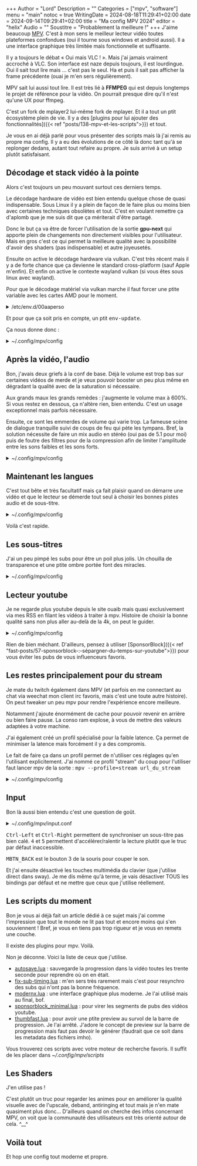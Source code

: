 +++
Author = "Lord"
Description = ""
Categories = ["mpv", "software"]
menu = "main"
notoc = true
WritingDate = 2024-08-18T11:29:41+02:00
date = 2024-09-14T09:29:41+02:00
title = "Ma config MPV 2024"
editor = "helix"
Audio = ""
Soustitre = "Probablement la meilleure !"
+++
J'aime beaucoup [MPV](https://mpv.io).
C'est à mon sens le meilleur lecteur vidéo toutes plateformes confondues (oui il tourne sous windows et android aussi).
Il a une interface graphique très limitée mais fonctionnelle et suffisante.

Il y a toujours le débat « Oui mais VLC ! ».
Mais j'ai jamais vraiment accroché à VLC.
Son interface est naze depuis toujours, il est lourdingue.
Oui il sait tout lire mais … c'est pas le seul.
Ha et puis il sait pas afficher la frame précédente (ouai je m'en sers régulièrement).

MPV sait lui aussi tout lire.
Il est très lié à **FFMPEG** qui est depuis longtemps le projet de référence pour la vidéo.
On pourrait presque dire qu'il n'est qu'une UX pour ffmpeg.

C'est un fork de mplayer2 lui-même fork de mplayer.
Et il a tout un ptit écosystème plein de vie.
Il y a des [plugins pour lui ajouter des fonctionnalités]({{< ref "posts/138-mpv-et-les-scripts">}}) et tout.

Je vous en ai déjà parlé pour vous présenter des scripts mais là j'ai remis au propre ma config.
Il y a eu des évolutions de ce côté là donc tant qu'à se replonger dedans, autant tout refaire au propre.
Je suis arrivé à un setup plutôt satisfaisant.

## Décodage et stack vidéo à la pointe
Alors c'est toujours un peu mouvant surtout ces derniers temps.

Le décodage hardware de vidéo est bien entendu quelque chose de quasi indispensable.
Sous Linux il y a plein de façon de le faire plus ou moins bien avec certaines techniques obsolètes et tout.
C'est en voulant remettre ça d'aplomb que je me suis dit que ça mériterait d'être partagé.

Donc le but ça va être de forcer l'utilisation de la sortie **gpu-next** qui apporte plein de changements non directement visibles pour l'utilisateur.
Mais en gros c'est ce qui permet la meilleure qualité avec la possibilité d'avoir des shaders (pas indispensable) et autre joyeusetés.

Ensuite on active le décodage hardware via vulkan.
C'est très récent mais il y a de forte chance que ça devienne le standard cross-platform (sauf Apple m'enfin).
Et enfin on active le contexte wayland vulkan (si vous êtes sous linux avec wayland).

Pour que le décodage matériel via vulkan marche il faut forcer une ptite variable avec les cartes AMD pour le moment.

<details><summary>/etc/env.d/00aaperso</summary>

{{< highlight bash >}}
## Décodage hw via vulkan
RADV_PERFTEST="video_decode"
{{< / highlight >}}

</details>

Et pour que ça soit pris en compte, un ptit <kbd>env-update</kbd>.

Ça nous donne donc :

<details><summary>~/.config/mpv/config</summary>

{{< highlight bash >}}
# =====CONFIG VIDÉO=====
vo=gpu-next                                        # Utilisation du nouveau backend le plus moderne
gpu-api=vulkan                                     # Décodage hw via vulkan
hwdec=vulkan                                       # Décodage hw via vulkan
gpu-context=waylandvk                              # Utilisation d'un contexte vulkan pour la fenêtre
{{< / highlight >}}

</details>


## Après la vidéo, l'audio
Bon, j'avais deux griefs à la conf de base.
Déjà le volume est trop bas sur certaines vidéos de merde et je veux pouvoir booster un peu plus même en dégradant la qualité avec de la saturation si nécessaire.

Aux grands maux les grands remèdes : j'augmente le volume max à 600%.
Si vous restez en dessous, ça n'altère rien, bien entendu.
C'est un usage exceptionnel mais parfois nécessaire.

Ensuite, ce sont les emmerdes de volume qui varie trop.
La fameuse scène de dialogue tranquille suivi de coups de feu qui pète les tympans.
Bref, la solution nécessite de faire un mix audio en stéréo (oui pas de 5.1 pour moi) puis de foutre des filtres pour de la compression afin de limiter l'amplitude entre les sons faibles et les sons forts.

<details><summary>~/.config/mpv/config</summary>

{{< highlight bash >}}

# =====CONFIG AUDIO=====
volume-max=600                                     # possibilité de booster le son au-delà du max
audio-channels=stereo                              # Forcer la sortie en stéréo
af=lavfi=[pan=stereo|c0=FC+LFE+FL+BL+SL|c1=FC+LFE+FR+BR+SR,dynaudnorm=g=3:f=250:r=0.9:p=0.9:m=10] # Normalisation du volume et passage en stéréo
{{< / highlight >}}

</details>

## Maintenant les langues
C'est tout bête et très facultatif mais ça fait plaisir quand on démarre une vidéo et que le lecteur se démerde tout seul à choisir les bonnes pistes audio et de sous-titre.

<details><summary>~/.config/mpv/config</summary>

{{< highlight bash >}}

# =====CONFIG LANGUES=====
alang=en,eng                                       # Passer par défaut en audio anglais
slang=fr,fre,en,eng                                # Passer si possible en français et sinon en anglais
sub-auto=fuzzy                                     # Rechercher les subs plus intelligemment
{{< / highlight >}}

</details>

Voilà c'est rapide.

## Les sous-titres
J'ai un peu pimpé les subs pour être un poil plus jolis.
Un chouilla de transparence et une ptite ombre portée font des miracles.

<details><summary>~/.config/mpv/config</summary>

{{< highlight bash >}}

# =====CONFIG SUBS======
sub-color=1/1/1/0.9                                # Blanc légèrement transparent pour le sub
sub-border-color=0/0/0/0.9                         # Avec un contour noir légèrement transparent           
sub-border-size=2                                  # De petite taille
sub-shadow-offset=1                                # Et une légère ombre portée
sub-blur=0.1                                       # Et bien entendu un peu blurrée
sub-shadow-color=0.4/0.4/0.4/0.7                   # grise mais elle aussi transparente
sub-font='Noto Sans'                               # Soyons fou

{{< / highlight >}}

</details>

## Lecteur youtube
Je ne regarde plus youtube depuis le site ouaib mais quasi exclusivement via mes RSS en filant les vidéos à traiter à mpv.
Histoire de choisir la bonne qualité sans non plus aller au-delà de la 4k, on peut le guider.


<details><summary>~/.config/mpv/config</summary>

{{< highlight bash >}}

# =====CONFIG POUR YOUTUBE=====
ytdl-format=bestvideo[height<=2160]+bestaudio/best # Se limiter au 4k maximum
{{< / highlight >}}

</details>

Rien de bien méchant.
D'ailleurs, pensez à utiliser [SponsorBlock]({{< ref "fast-posts/57-sponsorblock-:-sépargner-du-temps-sur-youtube">}}) pour vous éviter les pubs de vous influenceurs favoris.

## Les restes principalement pour du stream
Je mate du twitch également dans MPV (et parfois en me connectant au chat via weechat mon client irc favoris, mais c'est une toute autre histoire).
On peut tweaker un peu mpv pour rendre l'expérience encore meilleure.

Notamment j'ajoute énormément de cache pour pouvoir revenir en arrière ou bien faire pause.
La conso ram explose, à vous de mettre des valeurs adaptées à votre machine.

J'ai également créé un profil spécialisé pour la faible latence.
Ça permet de minimiser la latence mais forcément il y a des compromis.

Le fait de faire ça dans un profil permet de n'utiliser ces réglages qu'en l'utilisant explicitement.
J'ai nommé ce profil "stream" du coup pour l'utiliser faut lancer mpv de la sorte : <kbd>mpv --profile=stream url_du_stream</kbd>

<details><summary>~/.config/mpv/config</summary>

{{< highlight bash >}}

# =====CONFIG POUR STREAMS=====
cache=yes                                          # Activer le cache
demuxer-max-back-bytes=2000M                       # Conserver du cache pour retourner en arrière
demuxer-max-bytes=3G                               # Provisionner du cache juste pour aller en avant
#demuxer-readahead-secs=20                         # Mettre en cache au moins 20s d'avance (augmente la latence)
hls-bitrate=max                                    # Prendre la meilleure qualité possible
user-agent=Mozilla/5.0 (Windows NT 10.0; Win64; x64) AppleWebKit/537.36 (KHTML, like Gecko) Chrome/127.0.0.0 Safari/537.36

[stream]
# Profil minimisant au max la latence. Utiliser avec mpv --profile=stream
cache=no
demuxer-lavf-o-add="fflags=+nobuffer+fastseek+flush_packets"
deband=no
dither-depth=no
scale=bilinear
cscale=bilinear
dscale=bilinear
scale-antiring=0
cscale-antiring=0
dither-depth=no
correct-downscaling=no
sigmoid-upscaling=no
{{< / highlight >}}

</details>

## Input
Bon là aussi bien entendu c'est une question de goût.

<details><summary>~/.config/mpv/input.conf</summary>

{{< highlight bash >}}

ctrl+left sub-step -1
ctrl+right sub-step 1

5 multiply speed 1.1
4 multiply speed 1/1.1

MBTN_BACK cycle mute

MUTE        ignore
VOLUME_UP   ignore
VOLUME_DOWN ignore
{{< / highlight >}}

</details>

<kbd>Ctrl-Left</kbd> et <kbd>Ctrl-Right</kbd> permettent de synchroniser un sous-titre pas bien calé.
<kbd>4</kbd> et <kbd>5</kbd> permettent d'accélérer/ralentir la lecture plutôt que le truc par défaut inaccessible.

<kbd>MBTN_BACK</kbd> est le bouton 3 de la souris pour couper le son.

Et j'ai ensuite désactivé les touches multimédia du clavier (que j'utilise direct dans sway).
Je me dis même qu'à terme, je vais désactiver TOUS les bindings par défaut et ne mettre que ceux que j'utilise réellement.

## Les scripts du moment
Bon je vous ai déjà fait un article dédié à ce sujet mais j'ai comme l'impression que tout le monde ne lit pas tout et encore moins qui s'en souviennent !
Bref, je vous en tiens pas trop rigueur et je vous en remets une couche.

Il existe des plugins pour mpv.
Voilà.

Non je déconne.
Voici la liste de ceux que j'utilise.

  - [autosave.lua](https://gist.github.com/CyberShadow/2f71a97fb85ed42146f6d9f522bc34ef) : sauvegarde la progression dans la vidéo toutes les trente seconde pour reprendre où on en était.
  - [fix-sub-timing.lua](https://github.com/wiiaboo/mpv-scripts/blob/master/fix-sub-timing.lua) : m'en sers très rarement mais c'est pour resynchro des subs qui n'ont pas la bonne fréquence.
  - [modernx.lua](https://github.com/cyl0/ModernX) : une interface graphique plus moderne. Je l'ai utilisé mais au final, bof.
  - [sponsorblock_minimal.lua](https://codeberg.org/jouni/mpv_sponsorblock_minimal) : pour virer les segments de pubs des vidéos youtube.
  - [thumbfast.lua](https://github.com/po5/thumbfast) : pour avoir une ptite preview au survol de la barre de progression. Je l'ai arrêté. J'adore le concept de preview sur la barre de progression mais faut pas devoir le générer (faudrait que ce soit dans les metadata des fichiers imho).

Vous trouverez ces scripts avec votre moteur de recherche favoris.
Il suffit de les placer dans *~/.config/mpv/scripts*

## Les Shaders
J'en utilise pas !

C'est plutôt un truc pour regarder les animes pour en améliorer la qualité visuelle avec de l'upscale, deband, antiringing et tout mais je n'en mate quasiment plus donc…
D'ailleurs quand on cherche des infos concernant MPV, on voit que la communauté des utilisateurs est très orienté autour de cela. ^__^

## Voilà tout
Et hop une config tout moderne et propre.
